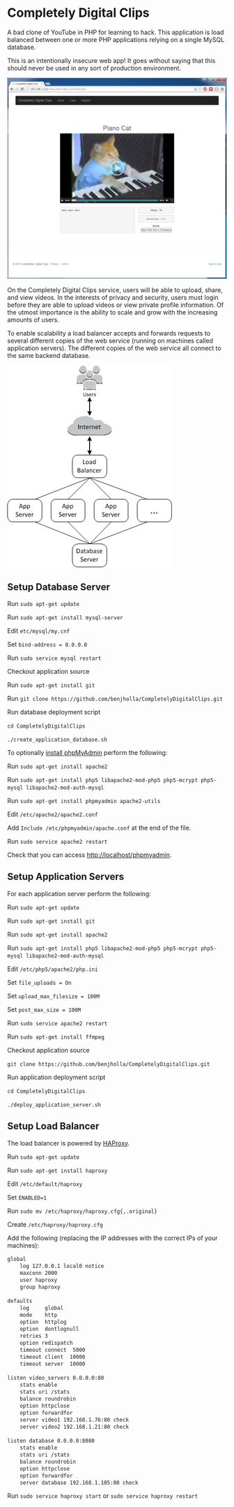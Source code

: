 # Completely Digital Clips
A bad clone of YouTube in PHP for learning to hack.  This application is load balanced between one or more PHP applications relying on a single MySQL database.

This is an intentionally insecure web app!  It goes without saying that this should never be used in any sort of production environment.

![Teaser Screenshot](teaser.png)

On the Completely Digital Clips service, users will be able to upload, share, and view videos.  In the interests of privacy and security, users must login before they are able to upload videos or view private profile information.  Of the utmost importance is the ability to scale and grow with the increasing amounts of users.

To enable scalability a load balancer accepts and forwards requests to several different copies of the web service (running on machines called application servers).  The different copies of the web service all connect to the same backend database.

![Architecture Diagram](architecture.png)

## Setup Database Server

Run `sudo apt-get update`

Run `sudo apt-get install mysql-server`

Edit `etc/mysql/my.cnf`

Set `bind-address = 0.0.0.0`

Run `sudo service mysql restart`

Checkout application source

Run `sudo apt-get install git`

Run `git clone https://github.com/benjholla/CompletelyDigitalClips.git`

Run database deployment script

`cd CompletelyDigitalClips`

`./create_application_database.sh`

To optionally [install phpMyAdmin](https://www.digitalocean.com/community/tutorials/how-to-install-and-secure-phpmyadmin-on-ubuntu-12-04) perform the following:

Run `sudo apt-get install apache2`

Run `sudo apt-get install php5 libapache2-mod-php5 php5-mcrypt php5-mysql libapache2-mod-auth-mysql`

Run `sudo apt-get install phpmyadmin apache2-utils`

Edit `/etc/apache2/apache2.conf`

Add `Include /etc/phpmyadmin/apache.conf` at the end of the file.

Run `sudo service apache2 restart`

Check that you can access [http://localhost/phpmyadmin](http://localhost/phpmyadmin).

## Setup Application Servers

For each application server perform the following:

Run `sudo apt-get update`

Run `sudo apt-get install git`

Run `sudo apt-get install apache2`

Run `sudo apt-get install php5 libapache2-mod-php5 php5-mcrypt php5-mysql libapache2-mod-auth-mysql`

Edit `/etc/php5/apache2/php.ini`

Set `file_uploads = On`

Set `upload_max_filesize = 100M`

Set `post_max_size = 100M`

Run `sudo service apache2 restart`

Run `sudo apt-get install ffmpeg`

Checkout application source

`git clone https://github.com/benjholla/CompletelyDigitalClips.git`

Run application deployment script

`cd CompletelyDigitalClips`

`./deploy_application_server.sh`

## Setup Load Balancer

The load balancer is powered by [HAProxy](https://www.digitalocean.com/community/tutorials/how-to-use-haproxy-to-set-up-http-load-balancing-on-an-ubuntu-vps).

Run `sudo apt-get update`

Run `sudo apt-get install haproxy`

Edit `/etc/default/haproxy`

Set `ENABLED=1`

Run `sudo mv /etc/haproxy/haproxy.cfg{,.original}`

Create `/etc/haproxy/haproxy.cfg`

Add the following (replacing the IP addresses with the correct IPs of your machines):

	global
	    log 127.0.0.1 local0 notice
	    maxconn 2000
	    user haproxy
	    group haproxy
	
	defaults
	    log     global
	    mode    http
	    option  httplog
	    option  dontlognull
	    retries 3
	    option redispatch
	    timeout connect  5000
	    timeout client  10000
	    timeout server  10000
	
	listen video_servers 0.0.0.0:80
	    stats enable
	    stats uri /stats
	    balance roundrobin
	    option httpclose
	    option forwardfor
	    server video1 192.168.1.76:80 check
	    server video2 192.168.1.21:80 check
	
	listen database 0.0.0.0:8080
	    stats enable
	    stats uri /stats
	    balance roundrobin
	    option httpclose
	    option forwardfor
	    server database 192.168.1.105:80 check

Run `sudo service haproxy start` or `sudo service haproxy restart`
